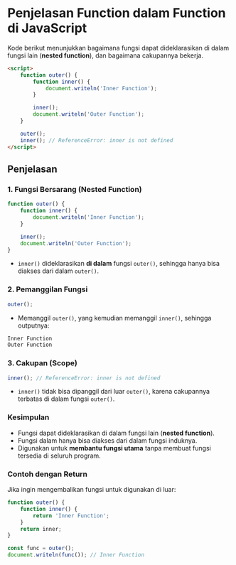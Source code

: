 # Penjelasan Function dalam Function di JavaScript

Kode berikut menunjukkan bagaimana fungsi dapat dideklarasikan di dalam fungsi lain (**nested function**), dan bagaimana cakupannya bekerja.

```html
<script>
    function outer() {
        function inner() {
            document.writeln('Inner Function');
        }

        inner();
        document.writeln('Outer Function');
    }

    outer();
    inner(); // ReferenceError: inner is not defined
</script>
```

## Penjelasan

### 1. Fungsi Bersarang (Nested Function)

```javascript
function outer() {
    function inner() {
        document.writeln('Inner Function');
    }

    inner();
    document.writeln('Outer Function');
}
```

- `inner()` dideklarasikan **di dalam** fungsi `outer()`, sehingga hanya bisa diakses dari dalam `outer()`.

### 2. Pemanggilan Fungsi

```javascript
outer();
```

- Memanggil `outer()`, yang kemudian memanggil `inner()`, sehingga outputnya:

```html
Inner Function
Outer Function
```

### 3. Cakupan (Scope)

```javascript
inner(); // ReferenceError: inner is not defined
```

- `inner()` tidak bisa dipanggil dari luar `outer()`, karena cakupannya terbatas di dalam fungsi `outer()`.

### Kesimpulan

- Fungsi dapat dideklarasikan di dalam fungsi lain (**nested function**).
- Fungsi dalam hanya bisa diakses dari dalam fungsi induknya.
- Digunakan untuk **membantu fungsi utama** tanpa membuat fungsi tersedia di seluruh program.

### Contoh dengan Return

Jika ingin mengembalikan fungsi untuk digunakan di luar:

```javascript
function outer() {
    function inner() {
        return 'Inner Function';
    }
    return inner;
}

const func = outer();
document.writeln(func()); // Inner Function
```
